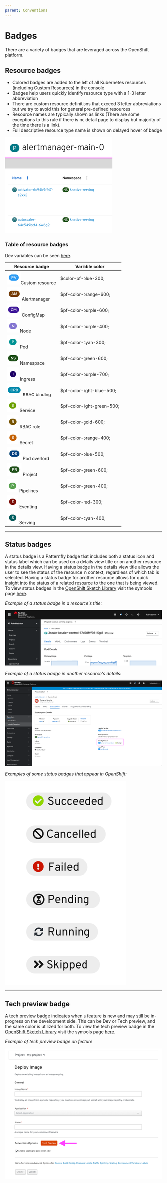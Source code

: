```yaml
---
parent: Conventions
---
```


# Badges

There are a variety of badges that are leveraged across the OpenShift platform.



## Resource badges

+ Colored badges are added to the left of all Kubernetes resources (including Custom Resources) in the console
+ Badges help users quickly identify resource type with a 1-3 letter abbreviation
+ There are custom resource definitions that exceed 3 letter abbreviations but we try to avoid this for general pre-defined resources
+ Resource names are typically shown as links (There are some exceptions to this rule if there is no detail page to display but majority of the time there is a link).
+ Full descriptive resource type name is shown on delayed hover of badge

![resource badge](../images/indicators-resource.png)

### Table of resource badges

Dev variables can be seen [here](https://github.com/openshift/console/blob/8334a4b7249674b46b8ed7ef3034dc2e230ce122/frontend/public/style/_vars.scss).

|  Resource badge |  Variable color |
|---|---|
|  ![custom resource](../images/custom-resource.png)Custom resource| $color-pf-blue-300;  |
| ![Alertmanager](../images/Alertmanager.png) Alertmanager | $pf-color-orange-600;|
| ![ConfigMap](../images/ConfigMap.png)  ConfigMap | $pf-color-purple-600; |
| ![Node](../images/Node.png) Node  | $pf-color-purple-400;  |
| ![Pod](../images/Pod.png) Pod  | $pf-color-cyan-300;  |
| ![Namespace](../images/Namespace.png) Namespace  | $pf-color-green-600;  |
|  ![Ingress](../images/Ingress.png) Ingress |  $pf-color-purple-700;   |
|  ![RBAC binding](../images/RBAC-binding.png) RBAC binding | $pf-color-light-blue-500;  |
|  ![Service](../images/Service.png) Service |   $pf-color-light-green-500; |
|  ![RBAC role](../images/RBAC-role.png) RBAC role | $pf-color-gold-600;  |
| ![Secret](../images/Secret.png) Secret  |   $pf-color-orange-400;  |
| ![Pod overload](../images/pod-overlord.png) Pod overlord  |  $pf-color-blue-500; |
| ![Project](../images/Project.png) Project  |   $pf-color-green-600;|
| ![Pipelines](../images/Pipelines.png) Pipelines  | $pf-color-green-400;  |
| ![Eventing](../images/Eventing.png) Eventing  |  $pf-color-red-300; |
| ![Serving](../images/Serving.png) Serving     | $pf-color-cyan-400;|


---

## Status badges

A status badge is a Patternfly badge that includes both a status icon and status label which can be used on a details view title or on another resource in the details view.  Having a status badge in the details view title allows the user to see the status of the resource in context, regardless of which tab is selected. Having a status badge for another resource allows for quick insight into the status of a related resource to the one that is being viewed.
To view status badges in the [OpenShift Sketch Library](https://sketch.cloud/s/mwdww) visit the symbols page [here](https://sketch.cloud/s/mwdww/p/symbols).

*Example of a status badge in a resource's title:*

![Resource title badge](../images/badge-title.png)

*Example of a status badge in another resource's details:*

![Resource details badge](../images/badge-resource.png)

*Examples of some status badges that appear in OpenShift:*

![status badges](../images/indicators-statusbadges.png)

---

## Tech preview badge

A tech preview badge indicates when a feature is new and may still be in-progress on the development side. This can be Dev or Tech preview, and the same color is utilized for both. To view the tech preview badge in the [OpenShift Sketch Library](https://sketch.cloud/s/mwdww) visit the symbols page [here](https://sketch.cloud/s/mwdww/p/symbols).


*Example of tech preview badge on feature*

![tech preview badges](../images/indicators-techpreview.png)
